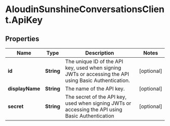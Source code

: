 # AloudinSunshineConversationsClient.ApiKey

## Properties

Name | Type | Description | Notes
------------ | ------------- | ------------- | -------------
**id** | **String** | The unique ID of the API key, used when signing JWTs or accessing the API using Basic Authentication. | [optional] 
**displayName** | **String** | The name of the API key. | [optional] 
**secret** | **String** | The secret of the API key, used when signing JWTs or accessing the API using Basic Authentication | [optional] 


